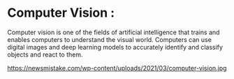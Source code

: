 # Computer Vision :
Computer vision is one of the fields of artificial intelligence that trains and enables computers to understand the visual world. Computers can use digital images and deep learning models to accurately identify and classify objects and react to them.

https://newsmistake.com/wp-content/uploads/2021/03/computer-vision.jpg
